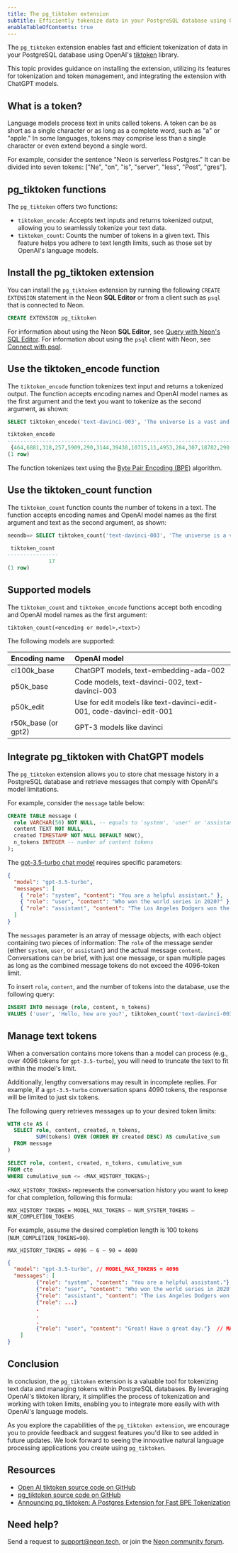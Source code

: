 ```yaml
---
title: The pg_tiktoken extension
subtitle: Efficiently tokenize data in your PostgreSQL database using OpenAI's `tiktoken` library
enableTableOfContents: true
---
```


The `pg_tiktoken` extension enables fast and efficient tokenization of data in your PostgreSQL database using OpenAI's [tiktoken](https://github.com/openai/tiktoken) library.

This topic provides guidance on installing the extension, utilizing its features for tokenization and token management, and integrating the extension with ChatGPT models.

## What is a token?

Language models process text in units called tokens. A token can be as short as a single character or as long as a complete word, such as "a" or "apple." In some languages, tokens may comprise less than a single character or even extend beyond a single word.

For example, consider the sentence "Neon is serverless Postgres." It can be divided into seven tokens: ["Ne", "on", "is", "server", "less", "Post", "gres"].

## pg_tiktoken functions

The `pg_tiktoken` offers two functions:

- `tiktoken_encode`: Accepts text inputs and returns tokenized output, allowing you to seamlessly tokenize your text data.
- `tiktoken_count`: Counts the number of tokens in a given text. This feature helps you adhere to text length limits, such as those set by OpenAI's language models.

## Install the pg_tiktoken extension

You can install the `pg_tiktoken` extension by running the following `CREATE EXTENSION` statement in the Neon **SQL Editor** or from a client such as `psql` that is connected to Neon.

```sql
CREATE EXTENSION pg_tiktoken
```

For information about using the Neon **SQL Editor**, see [Query with Neon's SQL Editor](../get-started-with-neon/query-with-neon-sql-editor). For information about using the `psql` client with Neon, see [Connect with psql](../connect/query-with-psql-editor).

## Use the tiktoken_encode function

The `tiktoken_encode` function tokenizes text input and returns a tokenized output. The function accepts encoding names and OpenAI model names as the first argument and the text you want to tokenize as the second argument, as shown:

```sql
SELECT tiktoken_encode('text-davinci-003', 'The universe is a vast and captivating mystery, waiting to be explored and understood.');

tiktoken_encode
--------------------------------------------------------------------------------
 {464,6881,318,257,5909,290,3144,39438,10715,11,4953,284,307,18782,290,7247,13}
(1 row)
```

The function tokenizes text using the [Byte Pair Encoding (BPE)](https://en.wikipedia.org/wiki/Byte_pair_encoding) algorithm.

## Use the tiktoken_count function

The `tiktoken_count` function counts the number of tokens in a text. The function accepts encoding names and OpenAI model names as the first argument and text as the second argument, as shown:

```sql
neondb=> SELECT tiktoken_count('text-davinci-003', 'The universe is a vast and captivating mystery, waiting to be explored and understood.');

 tiktoken_count
----------------
             17
(1 row)
```

## Supported models

The `tiktoken_count` and `tiktoken_encode` functions accept both encoding and OpenAI model names as the first argument:

```text
tiktoken_count(<encoding or model>,<text>)
```

The following models are supported:

| Encoding name       | OpenAI model                                                          |
| :------------------ | :-------------------------------------------------------------------- |
| cl100k_base         | ChatGPT models, text-embedding-ada-002                                |
| p50k_base           | Code models, text-davinci-002, text-davinci-003                       |
| p50k_edit           | Use for edit models like text-davinci-edit-001, code-davinci-edit-001 |
| r50k_base (or gpt2) | GPT-3 models like davinci                                             |

## Integrate pg_tiktoken with ChatGPT models

The `pg_tiktoken` extension allows you to store chat message history in a PostgreSQL database and retrieve messages that comply with OpenAI's model limitations.

For example, consider the `message` table below:

```sql
CREATE TABLE message (
  role VARCHAR(50) NOT NULL, -- equals to 'system', 'user' or 'assistant'
  content TEXT NOT NULL,
  created TIMESTAMP NOT NULL DEFAULT NOW(),
  n_tokens INTEGER -- number of content tokens
);
```

The [gpt-3.5-turbo chat model](https://platform.openai.com/docs/guides/chat/introduction) requires specific parameters:

```json
{
  "model": "gpt-3.5-turbo",
  "messages": [
    { "role": "system", "content": "You are a helpful assistant." },
    { "role": "user", "content": "Who won the world series in 2020?" },
    { "role": "assistant", "content": "The Los Angeles Dodgers won the World Series in 2020." }
  ]
}
```

The `messages` parameter is an array of message objects, with each object containing two pieces of information: The `role` of the message sender (either `system`, `user`, or `assistant`) and the actual message `content`. Conversations can be brief, with just one message, or span multiple pages as long as the combined message tokens do not exceed the 4096-token limit.

To insert `role`, `content`, and the number of tokens into the database, use the following query:

```sql
INSERT INTO message (role, content, n_tokens)
VALUES ('user', 'Hello, how are you?', tiktoken_count('text-davinci-003','Hello, how are you?'));
```

## Manage text tokens

When a conversation contains more tokens than a model can process (e.g., over 4096 tokens for `gpt-3.5-turbo`), you will need to truncate the text to fit within the model's limit.

Additionally, lengthy conversations may result in incomplete replies. For example, if a `gpt-3.5-turbo` conversation spans 4090 tokens, the response will be limited to just six tokens.

The following query retrieves messages up to your desired token limits:

```sql
WITH cte AS (
  SELECT role, content, created, n_tokens,
         SUM(tokens) OVER (ORDER BY created DESC) AS cumulative_sum
  FROM message
)

SELECT role, content, created, n_tokens, cumulative_sum
FROM cte
WHERE cumulative_sum <= <MAX_HISTORY_TOKENS>;
```

`<MAX_HISTORY_TOKENS>` represents the conversation history you want to keep for chat completion, following this formula:

```text
MAX_HISTORY_TOKENS = MODEL_MAX_TOKENS – NUM_SYSTEM_TOKENS – NUM_COMPLETION_TOKENS
```

For example, assume the desired completion length is 100 tokens (`NUM_COMPLETION_TOKENS=90`).

```text
MAX_HISTORY_TOKENS = 4096 – 6 – 90 = 4000
```

```json
{
  "model": "gpt-3.5-turbo", // MODEL_MAX_TOKENS = 4096
  "messages": [
         {"role": "system", "content": "You are a helpful assistant."}, // NUM_SYSTEM_TOKENS = 6
         {"role": "user", "content": "Who won the world series in 2020?"},
         {"role": "assistant", "content": "The Los Angeles Dodgers won the World Series in 2020."},
         {"role": ...}
         .
         .
         .
         {"role": "user", "content": "Great! Have a great day."}  // MAX_HISTORY_TOKENS = 4000
    ]
}
```

## Conclusion

In conclusion, the `pg_tiktoken` extension is a valuable tool for tokenizing text data and managing tokens within PostgreSQL databases. By leveraging OpenAI's tiktoken library, it simplifies the process of tokenization and working with token limits, enabling you to integrate more easily with with OpenAI's language models.

As you explore the capabilities of the `pg_tiktoken extension`, we encourage you to provide feedback and suggest features you'd like to see added in future updates. We look forward to seeing the innovative natural language processing applications you create using `pg_tiktoken`.

## Resources

- [Open AI tiktoken source code on GitHub](https://github.com/openai/tiktoken)
- [pg_tiktoken source code on GitHub](https://github.com/kelvich/pg_tiktoken)
- [Announcing pg_tiktoken: A Postgres Extension for Fast BPE Tokenization](https://neon.tech/blog/announcing-pg_tiktoken-a-postgres-extension-for-fast-bpe-tokenization)

## Need help?

Send a request to [support@neon.tech](mailto:support@neon.tech), or join the [Neon community forum](https://community.neon.tech/).
